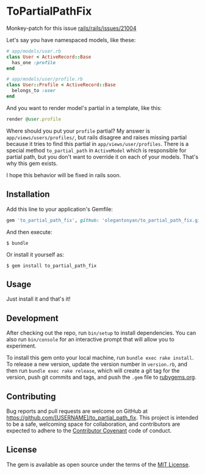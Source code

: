 # ToPartialPathFix

Monkey-patch for this issue [rails/rails/issues/21004](https://github.com/rails/rails/issues/21004)

Let's say you have namespaced models, like these:
```ruby
# app/models/user.rb
class User < ActiveRecord::Base
  has_one :profile
end

# app/models/user/profile.rb
class User::Profile < ActiveRecord::Base
  belongs_to :user
end
```
And you want to render model's partial in a template, like this:

```ruby
render @user.profile
```
Where should you put your `profile` partial? My answer is `app/views/users/profiles/`, but rails disagree and raises missing partial because it tries to find this partial in `app/views/user/profiles`.
There is a special method `to_partial_path` in `ActiveModel` which is responsible for partial path, but you don't want to override it on each of your models. That's why this gem exists.

I hope this behavior will be fixed in rails soon.

## Installation

Add this line to your application's Gemfile:

```ruby
gem 'to_partial_path_fix', github: 'olegantonyan/to_partial_path_fix.git'
```

And then execute:

    $ bundle

Or install it yourself as:

    $ gem install to_partial_path_fix

## Usage

Just install it and that's it!

## Development

After checking out the repo, run `bin/setup` to install dependencies. You can also run `bin/console` for an interactive prompt that will allow you to experiment.

To install this gem onto your local machine, run `bundle exec rake install`. To release a new version, update the version number in `version.rb`, and then run `bundle exec rake release`, which will create a git tag for the version, push git commits and tags, and push the `.gem` file to [rubygems.org](https://rubygems.org).

## Contributing

Bug reports and pull requests are welcome on GitHub at https://github.com/[USERNAME]/to_partial_path_fix. This project is intended to be a safe, welcoming space for collaboration, and contributors are expected to adhere to the [Contributor Covenant](contributor-covenant.org) code of conduct.


## License

The gem is available as open source under the terms of the [MIT License](http://opensource.org/licenses/MIT).

